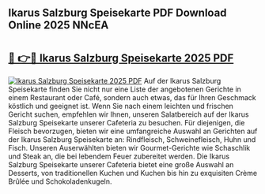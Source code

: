 ## Ikarus Salzburg Speisekarte PDF Download Online 2025 NNcEA

# <h2><a href="http://gc9vmbt.nevu.top/?p=Ikarus+Salzburg+Speisekarte">🔗 👉🔴 Ikarus Salzburg Speisekarte 2025 PDF</a></h2>

[![Ikarus Salzburg Speisekarte 2025 PDF](https://i.imgur.com/dBaPXMq.png)](http://gc9vmbt.nevu.top/?p=Ikarus+Salzburg+Speisekarte)
Auf der Ikarus Salzburg Speisekarte finden Sie nicht nur eine Liste der angebotenen Gerichte in einem Restaurant oder Café, sondern auch etwas, das für Ihren Geschmack köstlich und geeignet ist. Wenn Sie nach einem leichten und frischen Gericht suchen, empfehlen wir Ihnen, unseren Salatbereich auf der Ikarus Salzburg Speisekarte unserer Cafeteria zu besuchen. Für diejenigen, die Fleisch bevorzugen, bieten wir eine umfangreiche Auswahl an Gerichten auf der Ikarus Salzburg Speisekarte an: Rindfleisch, Schweinefleisch, Huhn und Fisch. Unseren Auserwählten bieten wir Gourmet-Gerichte wie Schaschlik und Steak an, die bei lebendem Feuer zubereitet werden. Die Ikarus Salzburg Speisekarte unserer Cafeteria bietet eine große Auswahl an Desserts, von traditionellen Kuchen und Kuchen bis hin zu exquisiten Crème Brûlée und Schokoladenkugeln.
